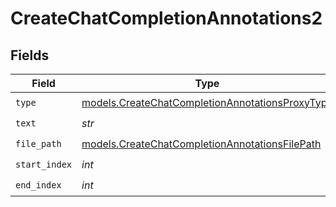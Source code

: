 # CreateChatCompletionAnnotations2


## Fields

| Field                                                                                                    | Type                                                                                                     | Required                                                                                                 | Description                                                                                              |
| -------------------------------------------------------------------------------------------------------- | -------------------------------------------------------------------------------------------------------- | -------------------------------------------------------------------------------------------------------- | -------------------------------------------------------------------------------------------------------- |
| `type`                                                                                                   | [models.CreateChatCompletionAnnotationsProxyType](../models/createchatcompletionannotationsproxytype.md) | :heavy_check_mark:                                                                                       | N/A                                                                                                      |
| `text`                                                                                                   | *str*                                                                                                    | :heavy_check_mark:                                                                                       | N/A                                                                                                      |
| `file_path`                                                                                              | [models.CreateChatCompletionAnnotationsFilePath](../models/createchatcompletionannotationsfilepath.md)   | :heavy_check_mark:                                                                                       | N/A                                                                                                      |
| `start_index`                                                                                            | *int*                                                                                                    | :heavy_check_mark:                                                                                       | N/A                                                                                                      |
| `end_index`                                                                                              | *int*                                                                                                    | :heavy_check_mark:                                                                                       | N/A                                                                                                      |